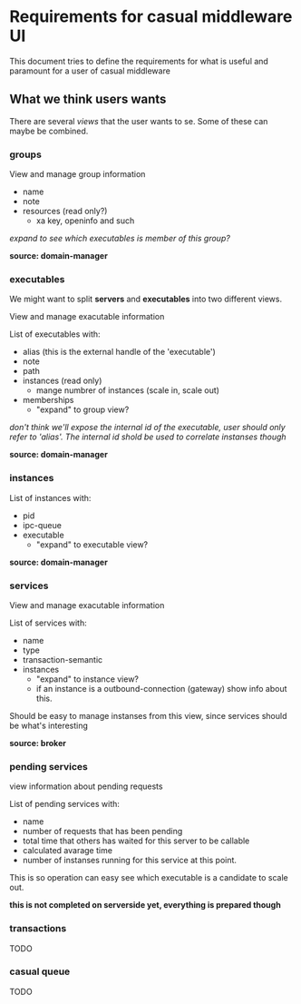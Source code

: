 

# Requirements for casual middleware UI

This document tries to define the requirements for what is useful and paramount
for a user of casual middleware

## What we think users wants

There are several *views* that the user wants to se. Some of these can maybe 
be combined.


### groups

View and manage group information

* name
* note
* resources (read only?)
    * xa key, openinfo and such

*expand to see which executables is member of this group?*

**source: domain-manager**

### executables

We might want to split **servers** and **executables** into two different views.

View and manage exacutable information

List of executables with:

* alias (this is the external handle of the 'executable')
* note
* path
* instances (read only)
    * mange numbrer of instances (scale in, scale out)
* memberships
    * "expand" to group view?
    
*don't think we'll expose the internal id of the executable, user should only refer to 'alias'. The internal id shold be used to correlate instanses though* 
    
**source: domain-manager**
    
### instances

List of instances with:

* pid
* ipc-queue
* executable
    * "expand" to executable view?

**source: domain-manager**

### services

View and manage exacutable information

List of services with:

* name
* type
* transaction-semantic
* instances
    * "expand" to instance view?
    * if an instance is a outbound-connection (gateway) show info about this.

    
Should be easy to manage instanses from this view, since services should be what's interesting 

**source: broker**
 
 
### pending services

view information about pending requests

List of pending services with:

* name
* number of requests that has been pending
* total time that others has waited for this server to be callable
* calculated avarage time
* number of instanses running for this service at this point.


This is so operation can easy see which executable is a candidate to scale out.

**this is not completed on serverside yet, everything is prepared though**



### transactions

TODO


### casual queue

TODO








